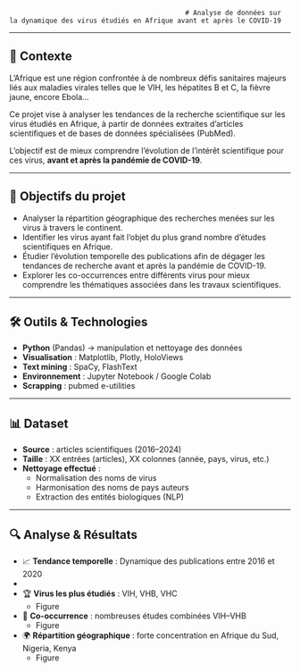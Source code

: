                                                 # Analyse de données sur la dynamique des virus étudiés en Afrique avant et après le COVID-19

---

## 📌 Contexte
L’Afrique est une région confrontée à de nombreux défis sanitaires majeurs liés aux maladies virales telles que le VIH,
les hépatites B et C, la fièvre jaune, encore Ebola...  

Ce projet vise à analyser les tendances de la recherche scientifique sur les virus étudiés en Afrique, à partir de données extraites d’articles scientifiques et de bases de données spécialisées (PubMed).  

L’objectif est de mieux comprendre l’évolution de l’intérêt scientifique pour ces virus, **avant et après la pandémie de COVID-19**.

---

## 🎯 Objectifs du projet
- Analyser la répartition géographique des recherches menées sur les virus à travers le continent.
- Identifier les virus ayant fait l’objet du plus grand nombre d’études scientifiques en Afrique.    
- Étudier l’évolution temporelle des publications afin de dégager les tendances de recherche avant et après la pandémie de COVID-19.  
- Explorer les co-occurrences entre différents virus pour mieux comprendre les thématiques associées dans les travaux scientifiques.  
---

## 🛠️ Outils & Technologies
- **Python** (Pandas) → manipulation et nettoyage des données  
- **Visualisation** : Matplotlib, Plotly, HoloViews  
- **Text mining** : SpaCy, FlashText  
- **Environnement** : Jupyter Notebook / Google Colab
- **Scrapping** : pubmed e-utilities  
---

## 📊 Dataset
- **Source** : articles scientifiques (2016–2024)  
- **Taille** : XX entrées (articles), XX colonnes (année, pays, virus, etc.)  
- **Nettoyage effectué** :  
  - Normalisation des noms de virus  
  - Harmonisation des noms de pays auteurs
  - Extraction des entités biologiques (NLP)  
---

## 🔍 Analyse & Résultats
- 📈 **Tendance temporelle** : Dynamique des publications entre 2016 et 2020
- 
- 🏆 **Virus les plus étudiés** : VIH, VHB, VHC
  - Figure
- 🔗 **Co-occurrence** : nombreuses études combinées VIH–VHB
  - Figure
- 🌍 **Répartition géographique** : forte concentration en Afrique du Sud, Nigeria, Kenya
    - Figure 
 


